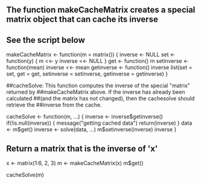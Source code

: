 ## The function makeCacheMatrix creates a special matrix object that can cache its inverse
## See the script below

makeCacheMatrix <- function(m = matrix()) {
  inverse <- NULL
  set <- function(y) {
    m <<- y
    inverse <<- NULL
  }
  get <- function() m
  setinverse <- function(mean) inverse <<- mean
  getinverse <- function() inverse
  list(set = set, get = get,
       setinverse = setinverse,
       getinverse = getinverse)
}


##cacheSolve: This function computes the inverse of the special "matrix" returned by 
##makeCacheMatrix above. If the inverse has already been calculated 
##(and the matrix has not changed), then the cachesolve should retrieve the 
##inverse from the cache.

cacheSolve <- function(m, ...) {
  inverse <- inverse$getinverse()
  if(!is.null(inverse)) {
    message("getting cached data")
    return(inverse)
  }
  data <- m$get()
  inverse <- solve(data, ...)
  m$setinverse(inverse)
  inverse
}
  
## Return a matrix that is the inverse of 'x'
x <- matrix(1:6, 2, 3)
m <- makeCacheMatrix(x)
m$get()

cacheSolve(m)
